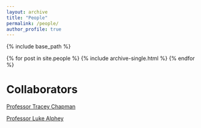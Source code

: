 ```yaml
---
layout: archive
title: "People"
permalink: /people/
author_profile: true
---
```


{% include base_path %}

{% for post in site.people %}
  {% include archive-single.html %}
{% endfor %}

Collaborators
======
[Professor Tracey Chapman](https://www.traceychapmanresearch.com/)

[Professor Luke Alphey](https://www.pirbright.ac.uk/users/prof-luke-alphey)
